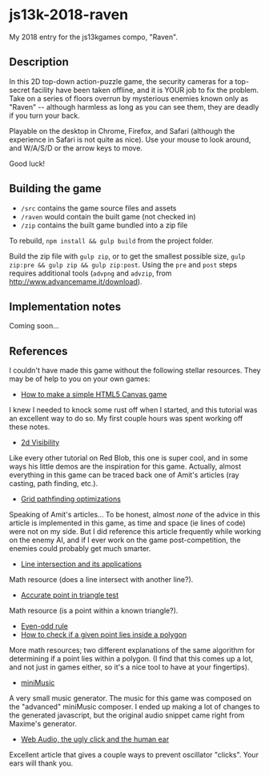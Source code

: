 # js13k-2018-raven

My 2018 entry for the js13kgames compo, "Raven".

## Description

In this 2D top-down action-puzzle game, the security cameras for a top-secret facility have been taken offline, and it is YOUR job to fix the problem. Take on a series of floors overrun by mysterious enemies known only as "Raven" -- although harmless as long as you can see them, they are deadly if you turn your back.

Playable on the desktop in Chrome, Firefox, and Safari (although the experience in Safari is not quite as nice). Use your mouse to look around, and W/A/S/D or the arrow keys to move.

Good luck!

## Building the game

- `/src` contains the game source files and assets
- `/raven` would contain the built game (not checked in)
- `/zip` contains the built game bundled into a zip file

To rebuild, `npm install && gulp build` from the project folder.

Build the zip file with `gulp zip`, or to get the smallest possible size, `gulp zip:pre && gulp zip && gulp zip:post`. Using the `pre` and `post` steps requires additional tools (`advpng` and `advzip`, from http://www.advancemame.it/download).

## Implementation notes

Coming soon...

## References

I couldn't have made this game without the following stellar resources. They may be of help to you on your own games:

* [How to make a simple HTML5 Canvas game](http://www.lostdecadegames.com/how-to-make-a-simple-html5-canvas-game/)

I knew I needed to knock some rust off when I started, and this tutorial was an excellent way to do so. My first couple hours was spent working off these notes.

* [2d Visibility](https://www.redblobgames.com/articles/visibility/)

Like every other tutorial on Red Blob, this one is super cool, and in some ways his little demos are the inspiration for this game. Actually, almost everything in this game can be traced back one of Amit's articles (ray casting, path finding, etc.).

* [Grid pathfinding optimizations](https://www.redblobgames.com/pathfinding/grids/algorithms.html)

Speaking of Amit's articles... To be honest, almost _none_ of the advice in this article is implemented in this game, as time and space (ie lines of code) were not on my side. But I did reference this article frequently while working on the enemy AI, and if I ever work on the game post-competition, the enemies could probably get much smarter.

* [Line intersection and its applications](https://www.topcoder.com/community/data-science/data-science-tutorials/geometry-concepts-line-intersection-and-its-applications/)

Math resource (does a line intersect with another line?).

* [Accurate point in triangle test](http://totologic.blogspot.com/2014/01/accurate-point-in-triangle-test.html)

Math resource (is a point within a known triangle?).

* [Even-odd rule](https://en.wikipedia.org/wiki/Even%E2%80%93odd_rule)
* [How to check if a given point lies inside a polygon](https://www.geeksforgeeks.org/how-to-check-if-a-given-point-lies-inside-a-polygon/)

More math resources; two different explanations of the same algorithm for determining if a point lies within a polygon. (I find that this comes up a lot, and not just in games either, so it's a nice tool to have at your fingertips).

* [miniMusic](https://xem.github.io/miniMusic/)

A very small music generator. The music for this game was composed on the "advanced" miniMusic composer. I ended up making a lot of changes to the generated javascript, but the original audio snippet came right from Maxime's generator.

* [Web Audio, the ugly click and the human ear](http://alemangui.github.io/blog//2015/12/26/ramp-to-value.html)

Excellent article that gives a couple ways to prevent oscillator "clicks". Your ears will thank you.

